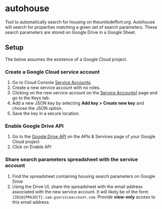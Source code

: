 # autohouse
Tool to automatically search for housing on theunitedeffort.org.  Autohouse will search for properties matching a given set of search parameters.  These search parameters are stored on Google Drive in a Google Sheet.

## Setup
The below assumes the existence of a Google Cloud project.

### Create a Google Cloud service account
1. Go to Cloud Console [Service Accounts](https://console.cloud.google.com/iam-admin/serviceaccounts).
1. Create a new service account with no roles.
1. Clicking on the new service account on the [Service Accounts](https://console.cloud.google.com/iam-admin/serviceaccounts)] page and go to the Keys tab.
1. Add a new JSON key by selecting **Add key > Create new key** and choose the JSON option.
1. Save the key in a secure location.

### Enable Google Drive API
1. Go to the [Google Drive API](https://console.developers.google.com/apis/api/drive.googleapis.com/overview) on the APIs & Services page of your Google Cloud project
1. Click on Enable API

### Share search parameters spreadsheet with the service account
1. Find the spreadsheet containing housing search parameters on Google Drive
1. Using the Drive UI, share the spreadsheet with the email address associated with the new service account.  It will likely be of the form `{ID}@{PROJECT}.iam.gserviceaccount.com`.  Provide **view-only** access to this email address.
